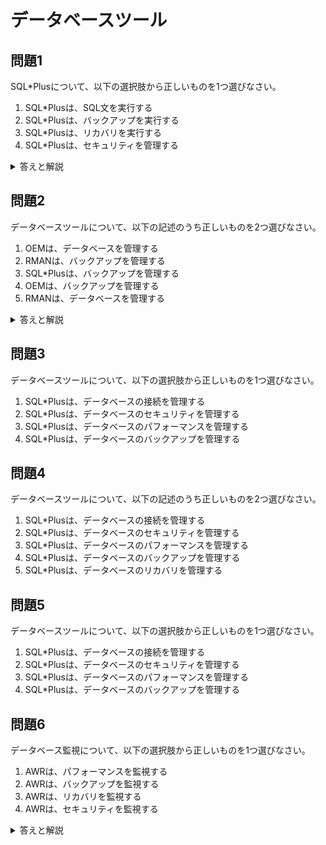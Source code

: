 # データベースツール

## 問題1
SQL*Plusについて、以下の選択肢から正しいものを1つ選びなさい。

1. SQL*Plusは、SQL文を実行する
2. SQL*Plusは、バックアップを実行する
3. SQL*Plusは、リカバリを実行する
4. SQL*Plusは、セキュリティを管理する

<details>
<summary>答えと解説</summary>

### 答え
1. SQL*Plusは、SQL文を実行する

### 解説
SQL*Plusは、OracleデータベースでSQL文を実行するためのコマンドラインツールです。主な機能には以下のようなものがあります：
- SQL文の実行
- PL/SQLブロックの実行
- レポートの作成
- データベースの管理

</details>

## 問題2
データベースツールについて、以下の記述のうち正しいものを2つ選びなさい。

1. OEMは、データベースを管理する
2. RMANは、バックアップを管理する
3. SQL*Plusは、バックアップを管理する
4. OEMは、バックアップを管理する
5. RMANは、データベースを管理する

<details>
<summary>答えと解説</summary>

### 答え
1. OEMは、データベースを管理する
2. RMANは、バックアップを管理する

### 解説
Oracleデータベースの管理ツールには以下のようなものがあります：
- OEM（Oracle Enterprise Manager）：データベースの管理、監視、チューニング
- RMAN（Recovery Manager）：バックアップとリカバリの管理
- SQL*Plus：SQL文の実行、データベースの管理
- Data Pump：データのエクスポートとインポート

</details>

## 問題3
データベースツールについて、以下の選択肢から正しいものを1つ選びなさい。

1. SQL*Plusは、データベースの接続を管理する
2. SQL*Plusは、データベースのセキュリティを管理する
3. SQL*Plusは、データベースのパフォーマンスを管理する
4. SQL*Plusは、データベースのバックアップを管理する

## 問題4
データベースツールについて、以下の記述のうち正しいものを2つ選びなさい。

1. SQL*Plusは、データベースの接続を管理する
2. SQL*Plusは、データベースのセキュリティを管理する
3. SQL*Plusは、データベースのパフォーマンスを管理する
4. SQL*Plusは、データベースのバックアップを管理する
5. SQL*Plusは、データベースのリカバリを管理する

## 問題5
データベースツールについて、以下の選択肢から正しいものを1つ選びなさい。

1. SQL*Plusは、データベースの接続を管理する
2. SQL*Plusは、データベースのセキュリティを管理する
3. SQL*Plusは、データベースのパフォーマンスを管理する
4. SQL*Plusは、データベースのバックアップを管理する

## 問題6
データベース監視について、以下の選択肢から正しいものを1つ選びなさい。

1. AWRは、パフォーマンスを監視する
2. AWRは、バックアップを監視する
3. AWRは、リカバリを監視する
4. AWRは、セキュリティを監視する

<details>
<summary>答えと解説</summary>

### 答え
1. AWRは、パフォーマンスを監視する

### 解説
データベースの監視ツールには以下のようなものがあります：
- AWR（Automatic Workload Repository）：パフォーマンスの監視
- ASH（Active Session History）：セッションの監視
- ADDM（Automatic Database Diagnostic Monitor）：問題の診断
- OEM（Oracle Enterprise Manager）：統合的な監視

</details> 
